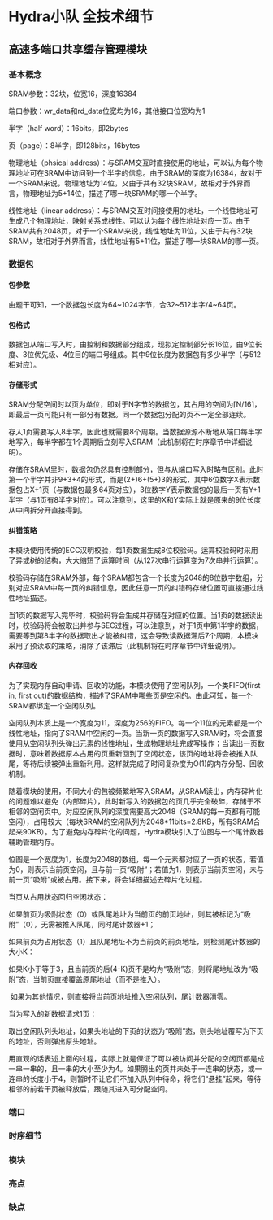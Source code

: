 # Hydra小队 全技术细节

## **高速多端口共享缓存管理模块**

### 基本概念

SRAM参数：32块，位宽16，深度16384

端口参数：wr_data和rd_data位宽均为16，其他接口位宽均为1

半字（half word）：16bits，即2bytes

页（page）：8半字，即128bits，16bytes

物理地址（phsical address）：与SRAM交互时直接使用的地址，可以认为每个物理地址可在SRAM中访问到一个半字的信息。由于SRAM的深度为16384，故对于一个SRAM来说，物理地址为14位，又由于共有32块SRAM，故相对于外界而言，物理地址为5+14位，描述了哪一块SRAM的哪一个半字。

线性地址（linear address）：与SRAM交互时间接使用的地址，一个线性地址可生成八个物理地址，映射关系成线性。可以认为每个线性地址对应一页。由于SRAM共有2048页，对于一个SRAM来说，线性地址为11位，又由于共有32块SRAM，故相对于外界而言，线性地址有5+11位，描述了哪一块SRAM的哪一页。

### 数据包

#### 包参数

由题干可知，一个数据包长度为64~1024字节，合32~512半字/4~64页。

#### 包格式

数据包从端口写入时，由控制和数据部分组成，现拟定控制部分长16位，由9位长度、3位优先级、4位目的端口号组成。其中9位长度为数据包有多少半字（与512相对应）。

#### 存储形式

SRAM分配空间时以页为单位，即对于N字节的数据包，其占用的空间为⌈N/16⌉，即最后一页可能只有一部分有数据。同一个数据包分配的页不一定全部连续。

存入1页需要写入8半字，因此也就需要8个周期。当数据源源不断地从端口每半字地写入，每半字都在1个周期后立刻写入SRAM（此机制将在时序章节中详细说明）。

存储在SRAM里时，数据包仍然具有控制部分，但与从端口写入时略有区别。此时第一个半字并非9+3+4的形式，而是(2+)6+(5+)3的形式，其中6位数字X表示数据包占X+1页（与数据包最多64页对应），3位数字Y表示数据包的最后一页有Y+1半字（与1页有8半字对应）。可以注意到，这里的X和Y实际上就是原来的9位长度从中间拆分开直接得到。

#### 纠错策略

本模块使用传统的ECC汉明校验，每1页数据生成8位校验码。运算校验码时采用了异或树的结构，大大缩短了运算时间（从127次串行运算变为7次串并行运算）。

校验码存储在SRAM外部，每个SRAM都包含一个长度为2048的8位数字数组，分别对应SRAM中每一页的纠错信息，因此任意一页的纠错码存储位置可直接通过线性地址描述。

当1页的数据写入完毕时，校验码将会生成并存储在对应的位置。当1页的数据读出时，校验码将会被取出并参与SEC过程，可以注意到，对于1页中第1半字的数据，需要等到第8半字的数据取出才能被纠错，这会导致读数据滞后7个周期，本模块采用了预读取的策略，消除了该滞后（此机制将在时序章节中详细说明）。

#### 内存回收

为了实现内存自动申请、回收的功能，本模块使用了空闲队列，一个类FIFO(first in, first out)的数据结构，描述了SRAM中哪些页是空闲的。由此可知，每一个SRAM都绑定一个空闲队列。

空闲队列本质上是一个宽度为11，深度为256的FIFO。每一个11位的元素都是一个线性地址，指向了SRAM中空闲的一页。当新一页的数据写入SRAM时，将会直接使用从空闲队列头弹出元素的线性地址，生成物理地址完成写操作；当读出一页数据时，意味着数据原本占用的页重新回到了空闲状态，该页的地址将会被推入队尾，等待后续被弹出重新利用。这样就完成了时间复杂度为O(1)的内存分配、回收机制。

随着模块的使用，不同大小的包被频繁地写入SRAM，从SRAM读出，内存碎片化的问题难以避免（内部碎片），此时新写入的数据包的页几乎完全破碎，存储于不相邻的空闲页中。对应空闲队列的深度需要高大2048（SRAM的每一页都有可能空闲），占用较大（每块SRAM的空闲队列为2048*11bits=2.8KB，所有SRAM合起来90KB）。为了避免内存碎片化的问题，Hydra模块引入了位图与一个尾计数器辅助管理内存。

位图是一个宽度为1，长度为2048的数组，每一个元素都对应了一页的状态，若值为0，则表示当前页空闲，且与前一页“吸附”；若值为1，则表示当前页空闲，未与前一页“吸附”或被占用。接下来，将会详细描述去碎片化过程。

当页从占用状态回归空闲状态：

​	如果前页为吸附状态（0）或队尾地址为当前页的前页地址，则其被标记为“吸附”（0），无需被推入队尾，同时尾计数器+1；

​	如果前页为占用状态（1）且队尾地址不为当前页的前页地址，则检测尾计数器的大小K：

​		如果K小于等于3，且当前页的后(4-K)页不是均为“吸附”态，则将尾地址改为“吸附”态，当前页直接覆盖原尾地址（而不是推入）。

​		如果为其他情况，则直接将当前页地址推入空闲队列，尾计数器清零。

当为写入的新数据请求1页：

​	取出空闲队列头地址，如果头地址的下页的状态为“吸附”态，则头地址覆写为下页的地址，否则弹出原头地址。

用直观的话表述上面的过程，实际上就是保证了可以被访问并分配的空闲页都是成一串一串的，且一串的大小至少为4。如果腾出的页并未处于一连串的状态，或一连串的长度小于4，则暂时不让它们不加入队列中待命，将它们“悬挂”起来，等待相邻的前若干页被释放后，跟随其进入可分配空间。



### 端口



### 时序细节



### 模块



### 亮点



### 缺点




